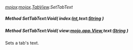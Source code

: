 _[mojox](../../modules/mojox/mojox-module.md):[mojox](../../modules/mojox/mojox-module.md).[TabView](../../modules/mojox/mojox-tabview.md).SetTabText_
##### Method SetTabText:Void( index:[Int](../../modules/wonkey/wonkey-types-int.md),text:[String](../../modules/wonkey/wonkey-types-string.md) )
##### Method SetTabText:Void( view:[mojo.app.View](../../modules/mojo/mojo-app-view.md),text:[String](../../modules/wonkey/wonkey-types-string.md) )
Sets a tab's text.
